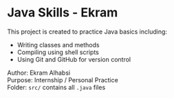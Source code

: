 # Java Skills - Ekram

This project is created to practice Java basics including:
- Writing classes and methods
- Compiling using shell scripts
- Using Git and GitHub for version control

Author: Ekram Alhabsi  
Purpose: Internship / Personal Practice  
Folder: `src/` contains all `.java` files  
